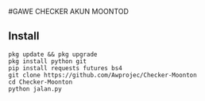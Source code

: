 #GAWE CHECKER AKUN MOONTOD

## Install
```
pkg update && pkg upgrade
pkg install python git
pip install requests futures bs4
git clone https://github.com/Awprojec/Checker-Moonton
cd Checker-Moonton
python jalan.py
```